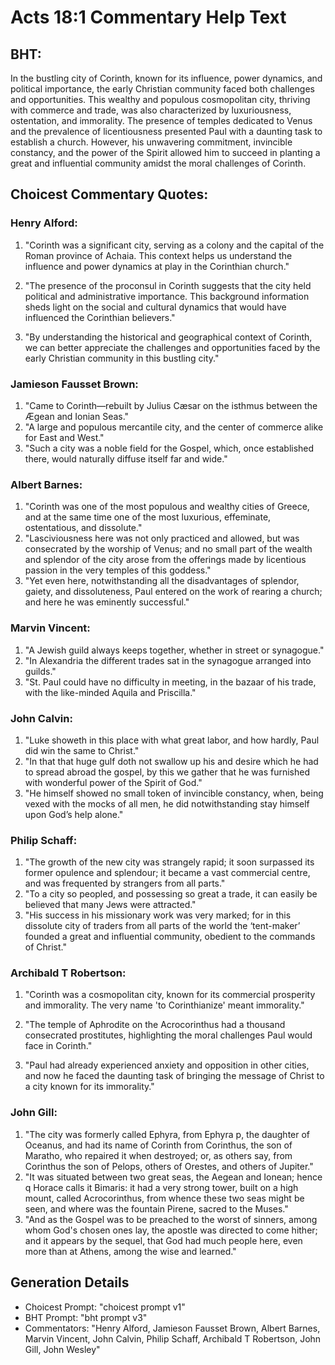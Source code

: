 # Acts 18:1 Commentary Help Text

## BHT:
In the bustling city of Corinth, known for its influence, power dynamics, and political importance, the early Christian community faced both challenges and opportunities. This wealthy and populous cosmopolitan city, thriving with commerce and trade, was also characterized by luxuriousness, ostentation, and immorality. The presence of temples dedicated to Venus and the prevalence of licentiousness presented Paul with a daunting task to establish a church. However, his unwavering commitment, invincible constancy, and the power of the Spirit allowed him to succeed in planting a great and influential community amidst the moral challenges of Corinth.

## Choicest Commentary Quotes:
### Henry Alford:
1. "Corinth was a significant city, serving as a colony and the capital of the Roman province of Achaia. This context helps us understand the influence and power dynamics at play in the Corinthian church." 

2. "The presence of the proconsul in Corinth suggests that the city held political and administrative importance. This background information sheds light on the social and cultural dynamics that would have influenced the Corinthian believers." 

3. "By understanding the historical and geographical context of Corinth, we can better appreciate the challenges and opportunities faced by the early Christian community in this bustling city."

### Jamieson Fausset Brown:
1. "Came to Corinth—rebuilt by Julius Cæsar on the isthmus between the Ægean and Ionian Seas." 
2. "A large and populous mercantile city, and the center of commerce alike for East and West."
3. "Such a city was a noble field for the Gospel, which, once established there, would naturally diffuse itself far and wide."

### Albert Barnes:
1. "Corinth was one of the most populous and wealthy cities of Greece, and at the same time one of the most luxurious, effeminate, ostentatious, and dissolute."
2. "Lasciviousness here was not only practiced and allowed, but was consecrated by the worship of Venus; and no small part of the wealth and splendor of the city arose from the offerings made by licentious passion in the very temples of this goddess."
3. "Yet even here, notwithstanding all the disadvantages of splendor, gaiety, and dissoluteness, Paul entered on the work of rearing a church; and here he was eminently successful."

### Marvin Vincent:
1. "A Jewish guild always keeps together, whether in street or synagogue."
2. "In Alexandria the different trades sat in the synagogue arranged into guilds."
3. "St. Paul could have no difficulty in meeting, in the bazaar of his trade, with the like-minded Aquila and Priscilla."

### John Calvin:
1. "Luke showeth in this place with what great labor, and how hardly, Paul did win the same to Christ."
2. "In that that huge gulf doth not swallow up his and desire which he had to spread abroad the gospel, by this we gather that he was furnished with wonderful power of the Spirit of God."
3. "He himself showed no small token of invincible constancy, when, being vexed with the mocks of all men, he did notwithstanding stay himself upon God’s help alone."

### Philip Schaff:
1. "The growth of the new city was strangely rapid; it soon surpassed its former opulence and splendour; it became a vast commercial centre, and was frequented by strangers from all parts."
2. "To a city so peopled, and possessing so great a trade, it can easily be believed that many Jews were attracted."
3. "His success in his missionary work was very marked; for in this dissolute city of traders from all parts of the world the ‘tent-maker’ founded a great and influential community, obedient to the commands of Christ."

### Archibald T Robertson:
1. "Corinth was a cosmopolitan city, known for its commercial prosperity and immorality. The very name 'to Corinthianize' meant immorality." 

2. "The temple of Aphrodite on the Acrocorinthus had a thousand consecrated prostitutes, highlighting the moral challenges Paul would face in Corinth." 

3. "Paul had already experienced anxiety and opposition in other cities, and now he faced the daunting task of bringing the message of Christ to a city known for its immorality."

### John Gill:
1. "The city was formerly called Ephyra, from Ephyra p, the daughter of Oceanus, and had its name of Corinth from Corinthus, the son of Maratho, who repaired it when destroyed; or, as others say, from Corinthus the son of Pelops, others of Orestes, and others of Jupiter."
2. "It was situated between two great seas, the Aegean and Ionean; hence q Horace calls it Bimaris: it had a very strong tower, built on a high mount, called Acrocorinthus, from whence these two seas might be seen, and where was the fountain Pirene, sacred to the Muses."
3. "And as the Gospel was to be preached to the worst of sinners, among whom God's chosen ones lay, the apostle was directed to come hither; and it appears by the sequel, that God had much people here, even more than at Athens, among the wise and learned."


## Generation Details
- Choicest Prompt: "choicest prompt v1"
- BHT Prompt: "bht prompt v3"
- Commentators: "Henry Alford, Jamieson Fausset Brown, Albert Barnes, Marvin Vincent, John Calvin, Philip Schaff, Archibald T Robertson, John Gill, John Wesley"
